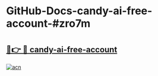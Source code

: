 # GitHub-Docs-candy-ai-free-account-#zro7m

# <h2><a href="https://andorid.site?title=candy-ai-free-account&ref=07A">🔗👉 🔴 candy-ai-free-account</a></h2>

[![acn](https://github.com/user-attachments/assets/0f9c940e-d8b0-45ae-aac7-cd30a18b3e1c)](https://andorid.site?title=candy-ai-free-account&ref=07A)

